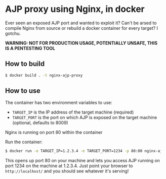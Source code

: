 # AJP proxy using Nginx, in docker

Ever seen an exposed AJP port and wanted to exploit it? Can't be arsed to compile Nginx from source or rebuild a docker container for every target? I gotchu.

**WARNING: NOT FOR PRODUCTION USAGE, POTENTIALLY UNSAFE, THIS IS A PENTESTING TOOL**

## How to build

```bash
$ docker build . -t nginx-ajp-proxy
```

## How to use

The container has two environment variables to use:

- `TARGET_IP` is the IP address of the target machine (required)
- `TARGET_PORT` is the port on which AJP is exposed on the target machine (optional, defaults to 8009)

Nginx is running on port 80 within the container

Run the container:

```bash
$ docker run -e TARGET_IP=1.2.3.4 -e TARGET_PORT=1234 -p 80:80 nginx-ajp-proxy
```

This opens up port 80 on your machine and lets you access AJP running on port 1234 on the machine at 1.2.3.4.
Just point your browser to `http://localhost/` and you should see whatever it's serving!
